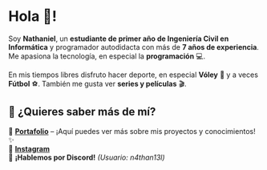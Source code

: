 # Hola 👋!

Soy **Nathaniel**, un **estudiante de primer año de Ingeniería Civil en Informática** y programador autodidacta con más de **7 años de experiencia**. Me apasiona la tecnología, en especial la **programación** 💻.

En mis tiempos libres disfruto hacer deporte, en especial **Vóley** 🏐 y a veces **Fútbol** ⚽. También me gusta ver **series y películas** 🎬.

## 📌 ¿Quieres saber más de mí?

🔗 [**Portafolio**](https://donath.us/) – ¡Aquí puedes ver más sobre mis proyectos y conocimientos! ✨  
📸 [**Instagram**](https://instagram.com/visho_xx_)  
💬 **¡Hablemos por Discord!** _(Usuario: n4than13l)_
